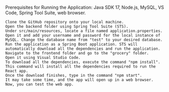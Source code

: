Prerequisites for Running the Application: Java SDK 17, Node.js, MySQL, VS Code, Spring Tool Suite, web browser.

    Clone the GitHub repository onto your local machine.
    Open the backend folder using Spring Tool Suite (STS).
    Under src/main/resources, locate a file named application.properties. Open it and add your username and password for the local instance of MySQL. Change the database name from "test" to your desired database.
    Run the application as a Spring Boot application. STS will automatically download all the dependencies and run the application.
    Navigate to the frontend folder and go to the "grocery" folder.
    Open it using Visual Studio Code.
    To download all the dependencies, execute the command "npm install".
    This command will install all the dependencies required to run the React app.
    Once the download finishes, type in the command "npm start".
    It may take some time, and the app will open up in a web browser.
    Now, you can test the web app.
